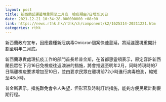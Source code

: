 ```yaml
---
layout: post
title: 新西蘭延遲邊境重開至二月底　檢疫期由7日增至10日
date: 2021-12-21 10:34:28.000000000 +08:00
link: https://news.rthk.hk/rthk/ch/component/k2/1625314-20211221.htm
categories: rthk
---
```


新西蘭政府宣布，因應變種新冠病毒Omicron個案快速蔓延，將延遲邊境重開計劃至明年二月底。

新西蘭專責處理抗疫工作的部門首長希普金斯，在首都惠靈頓表示，原定容許新西蘭民眾在下月16日免檢疫往返澳洲的措施，將會推遲至明年2月，同時將現時的7日隔離檢疫要求增加至10日，並由要求民眾在離境前72小時進行病毒檢測，縮短至48小時。

普金斯表示，措施難免會令人失望，但形容及時制訂新措施，能夠方便民眾計劃假期行程。
